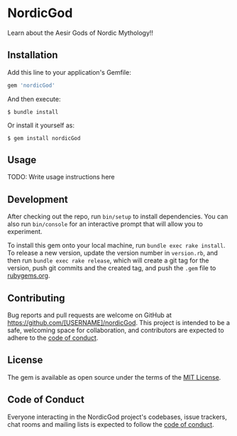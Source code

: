 # NordicGod

Learn about the Aesir Gods of Nordic Mythology!!

## Installation

Add this line to your application's Gemfile:

```ruby
gem 'nordicGod'
```

And then execute:

    $ bundle install

Or install it yourself as:

    $ gem install nordicGod

## Usage

TODO: Write usage instructions here

## Development

After checking out the repo, run `bin/setup` to install dependencies. You can also run `bin/console` for an interactive prompt that will allow you to experiment.

To install this gem onto your local machine, run `bundle exec rake install`. To release a new version, update the version number in `version.rb`, and then run `bundle exec rake release`, which will create a git tag for the version, push git commits and the created tag, and push the `.gem` file to [rubygems.org](https://rubygems.org).

## Contributing

Bug reports and pull requests are welcome on GitHub at https://github.com/[USERNAME]/nordicGod. This project is intended to be a safe, welcoming space for collaboration, and contributors are expected to adhere to the [code of conduct](https://github.com/[USERNAME]/nordicGod/blob/master/CODE_OF_CONDUCT.md).

## License

The gem is available as open source under the terms of the [MIT License](https://opensource.org/licenses/MIT).

## Code of Conduct

Everyone interacting in the NordicGod project's codebases, issue trackers, chat rooms and mailing lists is expected to follow the [code of conduct](https://github.com/[USERNAME]/nordicGod/blob/master/CODE_OF_CONDUCT.md).
